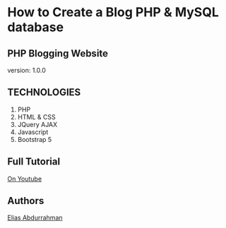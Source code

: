 # How to Create a Blog PHP & MySQL database

## PHP Blogging Website


version: 1.0.0

## TECHNOLOGIES

1. PHP
1. HTML & CSS
1. JQuery AJAX
1. Javascript
1. Bootstrap 5



## Full Tutorial

[On Youtube](https://www.youtube.com/playlist?list=PL2WFgdVk-usFBEBfk6TVrlHyyaFg0Z1Kg)

## Authors

[Elias Abdurrahman](https://github.com/codingWithElias)